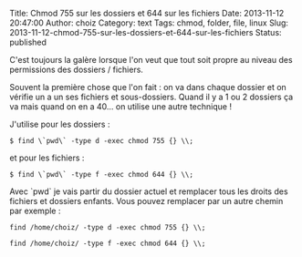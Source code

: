 Title: Chmod 755 sur les dossiers et 644 sur les fichiers
Date: 2013-11-12 20:47:00
Author: choiz
Category: text
Tags: chmod, folder, file, linux
Slug: 2013-11-12-chmod-755-sur-les-dossiers-et-644-sur-les-fichiers
Status: published

C'est toujours la galère lorsque l'on veut que tout soit propre au
niveau des permissions des dossiers / fichiers.

Souvent la première chose que l'on fait : on va dans chaque dossier et
on vérifie un a un ses fichiers et sous-dossiers. Quand il y a 1 ou 2
dossiers ça va mais quand on en a 40… on utilise une autre technique !

J'utilise pour les dossiers :

    $ find \`pwd\` -type d -exec chmod 755 {} \\;

et pour les fichiers :

    $ find \`pwd\` -type f -exec chmod 644 {} \\;

Avec \`pwd\` je vais partir du dossier actuel et remplacer tous les
droits des fichiers et dossiers enfants. Vous pouvez remplacer par un
autre chemin par exemple :

    find /home/choiz/ -type d -exec chmod 755 {} \\;

    find /home/choiz/ -type f -exec chmod 644 {} \\;
